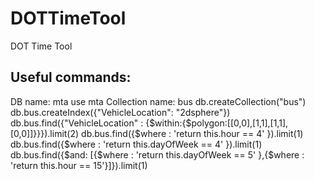 # DOTTimeTool
DOT Time Tool

## Useful commands:
DB name: mta
use mta
Collection name: bus
db.createCollection("bus")
db.bus.createIndex({"VehicleLocation": "2dsphere"})
db.bus.find({"VehicleLocation" : {$within:{$polygon:[[0,0],[1,1],[1,1],[0,0]]}}}).limit(2)
db.bus.find({$where : 'return this.hour == 4' }).limit(1)
db.bus.find({$where : 'return this.dayOfWeek == 4' }).limit(1)
db.bus.find({$and: [{$where : 'return this.dayOfWeek == 5' },{$where : 'return this.hour == 15'}]}).limit(1)
